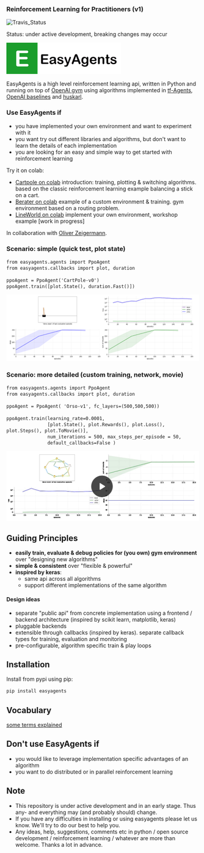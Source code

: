 ### Reinforcement Learning for Practitioners (v1)
![Travis_Status](https://travis-ci.com/christianhidber/easyagents.svg?branch=v1)

Status: under active development, breaking changes may occur

![EasyAgents logo](images/EazyAgentsIcon.png)

EasyAgents is a high level reinforcement learning api, written in Python and running on top of
[OpenAI gym](https://github.com/openai/gym) using algorithms implemented in 
[tf-Agents](https://github.com/tensorflow/agents), [OpenAI baselines](https://github.com/openai/baselines)
and [huskarl](https://github.com/danaugrs/huskarl).

### Use EasyAgents if
* you have implemented your own environment and want to experiment with it
* you want try out different libraries and algorithms, but don't want to learn
  the details of each implementation
* you are looking for an easy and simple way to get started with reinforcement learning  

Try it on colab:
* [Cartpole on colab](https://colab.research.google.com/github/christianhidber/easyagents/blob/master/jupyter_notebooks/easyagents_cartpole.ipynb)
  introduction: training, plotting & switching algorithms. based on the classic reinforcement learning example 
   balancing a stick on a cart.
* [Berater on colab](https://colab.research.google.com/github/christianhidber/easyagents/blob/master/jupyter_notebooks/easyagents_berater.ipynb)
  example of a custom environment & training. gym environment based on a routing problem.
* [LineWorld on colab](https://colab.research.google.com/github/christianhidber/easyagents/blob/master/jupyter_notebooks/easyagents_line.ipynb)
  implement your own environment, workshop example [work in progress]

In collaboration with [Oliver Zeigermann](http://zeigermann.eu/). 

### Scenario: simple (quick test, plot state)
````
from easyagents.agents import PpoAgent
from easyagents.callbacks import plot, duration

ppoAgent = PpoAgent('CartPole-v0')
ppoAgent.train([plot.State(), duration.Fast()])
````
![Scenario_Simple](images/Scenario_simple.png)

### Scenario: more detailed (custom training, network, movie)
````
from easyagents.agents import PpoAgent
from easyagents.callbacks import plot, duration

ppoAgent = PpoAgent( 'Orso-v1', fc_layers=(500,500,500))

ppoAgent.train(learning_rate=0.0001,
               [plot.State(), plot.Rewards(), plot.Loss(), plot.Steps(), plot.ToMovie()], 
               num_iterations = 500, max_steps_per_episode = 50,
               default_callbacks=False )
````

[![Scenario_Detailed](images/Scenario_detailed.png)](https://raw.githubusercontent.com/christianhidber/easyagents/master-v1/images/Scenario_detailed.mp4)


## Guiding Principles
* **easily train, evaluate & debug policies for (you own) gym environment** over "designing new algorithms"
* **simple & consistent** over "flexible & powerful"
* **inspired by keras**: 
    * same api across all algorithms
    * support different implementations of the same algorithm
    
#### Design ideas
* separate "public api" from concrete implementation using a frontend / backend architecture 
  (inspired by scikit learn, matplotlib, keras)
* pluggable backends
* extensible through callbacks (inspired by keras). separate callback types for training, evaluation and monitoring
* pre-configurable, algorithm specific train & play loops 

## Installation
Install from pypi using pip:

```python
pip install easyagents
```

## Vocabulary
[some terms explained](vocabulary.md)

## Don't use EasyAgents if

* you would like to leverage implementation specific advantages of an algorithm
* you want to do distributed or in parallel reinforcement learning

## Note

* This repository is under active development and in an early stage. 
  Thus any- and everything may (and probably should) change.
* If you have any difficulties in installing or using easyagents please let us know. 
  We'll try to do our best to help you.
* Any ideas, help, suggestions, comments etc in python / open source development / reinforcement learning / whatever
  are more than welcome. Thanks a lot in advance.
